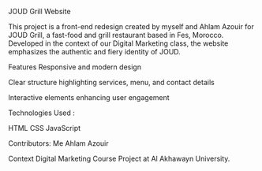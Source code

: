 JOUD Grill Website

This project is a front-end redesign created by myself and Ahlam Azouir for JOUD Grill, a fast-food and grill restaurant based in Fes, Morocco. Developed in the context of our Digital Marketing class, the website emphasizes the authentic and fiery identity of JOUD.

Features
Responsive and modern design

Clear structure highlighting services, menu, and contact details

Interactive elements enhancing user engagement

Technologies Used :

HTML
CSS
JavaScript

Contributors: 
Me
Ahlam Azouir

Context
Digital Marketing Course Project at Al Akhawayn University.
